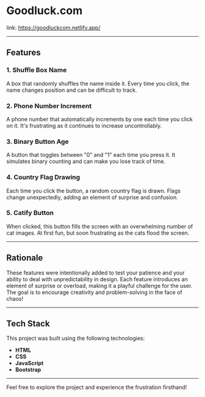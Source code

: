 # Goodluck.com 
link:  https://goodluckcom.netlify.app/ 


---

## Features

### 1. **Shuffle Box Name**
A box that randomly shuffles the name inside it. Every time you click, the name changes position and can be difficult to track.

### 2. **Phone Number Increment**
A phone number that automatically increments by one each time you click on it. It's frustrating as it continues to increase uncontrollably.

### 3. **Binary Button Age**
A button that toggles between "0" and "1" each time you press it. It simulates binary counting and can make you lose track of time.

### 4. **Country Flag Drawing**
Each time you click the button, a random country flag is drawn. Flags change unexpectedly, adding an element of surprise and confusion.

### 5. **Catify Button**
When clicked, this button fills the screen with an overwhelming number of cat images. At first fun, but soon frustrating as the cats flood the screen.

---

## Rationale
These features were intentionally added to test your patience and your ability to deal with unpredictability in design. Each feature introduces an element of surprise or overload, making it a playful challenge for the user. The goal is to encourage creativity and problem-solving in the face of chaos!

---

## Tech Stack

This project was built using the following technologies:

- **HTML**
- **CSS**
- **JavaScript**
- **Bootstrap**


---

Feel free to explore the project and experience the frustration firsthand!


